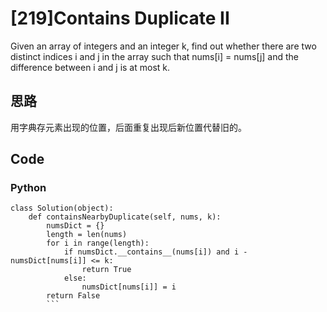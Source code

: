 # [219]Contains Duplicate II

Given an array of integers and an integer k, find out whether there are two distinct indices i and j in the array such that nums[i] = nums[j] and the difference between i and j is at most k.

## 思路
用字典存元素出现的位置，后面重复出现后新位置代替旧的。


## Code

### Python

```
class Solution(object):
    def containsNearbyDuplicate(self, nums, k):
        numsDict = {}
        length = len(nums)
        for i in range(length):
            if numsDict.__contains__(nums[i]) and i - numsDict[nums[i]] <= k:
                return True
            else:
                numsDict[nums[i]] = i
        return False
        ```



